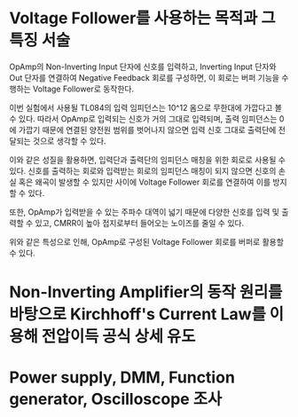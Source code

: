 # Voltage Follower를 사용하는 목적과 그 특징 서술
 OpAmp의 Non-Inverting Input 단자에 신호를 입력하고, Inverting Input 단자와 Out 단자를 연결하여 Negative Feedback 회로를 구성하면, 이 회로는 버퍼 기능을 수행하는 Voltage Follower로 동작한다.

 이번 실험에서 사용될 TL084의 입력 임피던스는 10^12 옴으로 무한대에 가깝다고 볼 수 있다. 따라서 OpAmp로 입력되는 신호가 거의 그대로 입력되며, 출력 임피던스는 0에 가깝기 때문에 연결된 양전원 범위를 벗어나지 않으면 입력 신호 그대로 출력단에 전달되는 것으로 생각할 수 있다.
 
이와 같은 성질을 활용하면, 입력단과 출력단의 임피던스 매칭을 위한 회로로 사용될 수 있다. 신호를 출력하는 회로와 입력받는 회로의 임피던스 매칭이 되지 않으면 신호의 손실 혹은 왜곡이 발생할 수 있지만 사이에 Voltage Follower 회로를 연결하여 이를 방지할 수 있다.

또한, OpAmp가 입력받을 수 있는 주파수 대역이 넓기 때문에 다양한 신호를 입력 및 출력할 수 있고, CMRR이 높아 접지로부터 들어오는 노이즈를 줄일 수 있다.

위와 같은 특성으로 인해, OpAmp로 구성된 Voltage Follower 회로를 버퍼로 활용할 수 있다.

# Non-Inverting Amplifier의 동작 원리를 바탕으로 Kirchhoff's Current Law를 이용해 전압이득 공식 상세 유도




# Power supply, DMM, Function generator, Oscilloscope 조사